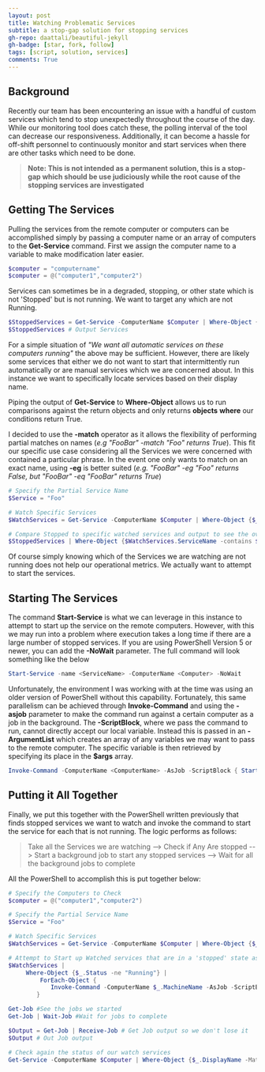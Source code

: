 ```yaml
---
layout: post
title: Watching Problematic Services
subtitle: a stop-gap solution for stopping services
gh-repo: daattali/beautiful-jekyll
gh-badge: [star, fork, follow]
tags: [script, solution, services]
comments: True
---
```


## Background

Recently our team has been encountering an issue with a handful of custom services which tend to stop unexpectedly throughout the course of the day. While our monitoring tool does catch these, the polling interval of the tool can decrease our responsiveness. Additionally, it can become a hassle for off-shift personnel to continuously monitor and start services when there are other tasks which need to be done.

>**Note: This is not intended as a permanent solution, this is a stop-gap which should be use judiciously while the root cause of the stopping services are investigated**

## Getting The Services

Pulling the services from the remote computer or computers can be accomplished simply by passing a computer name or an array of computers to the **Get-Service** command. First we assign the computer name to a variable to make modification later easier.

```powershell
$computer = "computername"
$computer = @("computer1","computer2")
```

Services can sometimes be in a degraded, stopping, or other state which is not 'Stopped' but is not running. We want to target any which are not Running.

```powershell
$StoppedServices = Get-Service -ComputerName $Computer | Where-Object {($_.StartType -eq "Automatic") -and ($_.Status -ne "Running")}
$StoppedServices # Output Services
```

For a simple situation of *"We want all automatic services on these computers running"* the above may be sufficient. However, there are likely some services that either we do not want to start that intermittently run automatically or are manual services which we are concerned about. In this instance we want to specifically locate services based on their display name.

Piping the output of **Get-Service** to **Where-Object** allows us to run comparisons against the return objects and only returns **objects** **where** our conditions return True.

I decided to use the **-match** operator as it allows the flexibility of performing partial matches on names (*e.g "FooBar" -match "Foo" returns True*). This fit our specific use case considering all the Services we were concerned with contained a particular phrase. In the event one only wants to match on an exact name, using **-eg** is better suited (*e.g. "FooBar" -eg "Foo" returns False, but "FooBar" -eq "FooBar" returns True*)

```powershell
# Specify the Partial Service Name
$Service = "Foo"

# Watch Specific Services
$WatchServices = Get-Service -ComputerName $Computer | Where-Object {$_.Displayname -match $Service}

# Compare Stopped to specific watched services and output to see the overlap
$StoppedServices | Where-Object {$WatchServices.ServiceName -contains $_.ServiceName}
```

Of course simply knowing which of the Services we are watching are not running does not help our operational metrics. We actually want to attempt to start the services.

## Starting The Services

The command **Start-Service** is what we can leverage in this instance to attempt to start up the service on the remote computers. However, with this we may run into a problem where execution takes a long time if there are a large number of stopped services. If you are using PowerShell Version 5 or newer, you can add the **-NoWait** parameter. The full command will look something like the below

```powershell
Start-Service -name <ServiceName> -ComputerName <Computer> -NoWait
```

Unfortunately, the environment I was working with at the time was using an older version of PowerShell without this capability. Fortunately, this same parallelism can be achieved through **Invoke-Command** and using the **-asjob** parameter to make the command run against a certain computer as a job in the background. The **-ScriptBlock**, where we pass the command to run, cannot directly accept our local variable. Instead this is passed in an **-ArgumentList** which creates an array of any variables we may want to pass to the remote computer. The specific variable is then retrieved by specifying its place in the **$args** array.

```powershell
Invoke-Command -ComputerName <ComputerName> -AsJob -ScriptBlock { Start-Service -name $args[0]} -ArgumentList <ServiceToStart>
```

## Putting it All Together

Finally, we put this together with the PowerShell written previously that finds stopped services we want to watch and invoke the command to start the service for each that is not running. The logic performs as follows:

>Take all the Services we are watching --> Check if Any Are stopped --> Start a background job to start any stopped services --> Wait for all the background jobs to complete

All the PowerShell to accomplish this is put together below:

```powershell
# Specify the Computers to Check
$computer = @("computer1","computer2")

# Specify the Partial Service Name
$Service = "Foo"

# Watch Specific Services
$WatchServices = Get-Service -ComputerName $Computer | Where-Object {$_.Displayname -match $Service}

# Attempt to Start up Watched services that are in a 'stopped' state as a remotely invoked job
$WatchServices |
     Where-Object {$_.Status -ne "Running"} |
         ForEach-Object {
            Invoke-Command -ComputerName $_.MachineName -AsJob -ScriptBlock {Start-Service -name $args[0] } -ArgumentList $_.ServiceName | Out-Null
        }

Get-Job #See the jobs we started
Get-Job | Wait-Job #Wait for jobs to complete

$Output = Get-Job | Receive-Job # Get Job output so we don't lose it
$Output # Out Job output

# Check again the status of our watch services
Get-Service -ComputerName $Computer | Where-Object {$_.DisplayName -Match $Service}
```
